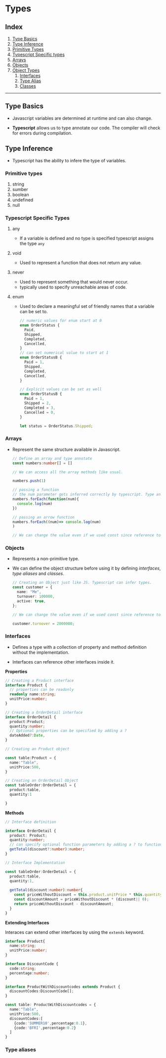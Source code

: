 # Types

## Index

1. [Type Basics](#type-basics)
2. [Type Inference](#type-inference)
3. [Primitive Types](#primitive-types)
4. [Typescript Specific types](#typescript-specific-types)
5. [Arrays](#arrays) 
6. [Objects](#objects) 
7. [Object Types](#object-types)
    1. [Interfaces](#interfaces)
    2. [Type Alias](#type-alias)
    3. [Classes](#classes)


---

## Type Basics

- Javascript variables are determined at runtime and can also change.

- **Typescript** allows us to type annotate our code. The compiler will check for errors during compilation.

## Type Inference

- Typescript has the ability to infere the type of variables.

### Primitive types

1. string
2. sumber
3. boolean
4. undefined
5. null

### Typescript Specific Types

1. any
   - If a variable is defined and no type is specified typescript assigns the type `any`
2. void
   - Used to represent a function that does not return any value.
3. never
   - Used to represent something that would never occur.
   - typically used to specify unreachable areas of code.
4. enum

   - Used to declare a meaningful set of friendly names that a variable can be set to.

     ```typescript
     // numeric values for enum start at 0
     enum OrderStatus {
       Paid,
       Shipped,
       Completed,
       Cancelled,
     }
     // can set numerical value to start at 1
     enum OrderStatusB {
       Paid = 1,
       Shipped,
       Completed,
       Cancelled,
     }

     // Explicit values can be set as well
     enum OrderStatusB {
       Paid = 1,
       Shipped = 2,
       Completed = 3,
       Cancelled = 0,
     }

     let status = OrderStatus.Shipped;
     ```
### Arrays

- Represent the same structure available in Javascript.

  ```typescript
  // Define an array and type annotate
  const numbers:number[] = []

  // We can access all the array methods like usual.

  numbers.push(1)

  // passing a function 
  // the num parameter gets inferred correctly by typescript. Type annotating it is still posible.
  numbers.forEach(function(num){
    console.log(num)
  })

  // passing an arrow function
  numbers.forEach((num)=> console.log(num)
  )

  // We can change the value even if we used const since reference to the array is still the same.
  ```

### Objects

- Represents a non-primitive type.
- We can define the object structure before using it by defining *interfaces*, *type aliases* and *classes*.

  ```typescript
  // Creating an Object just like JS. Typescript can infer types.
  const customer = {
    name: "Me",
    turnover: 100000,
    active: true,
  };

  // We can change the value even if we used const since reference to  the object is still the same.

  customer.turnover = 2000000;
  ```


### **Interfaces**

  - Defines a type with a collection of property and method definition without the implementation. 

  - Interfaces can reference other interfaces inside it. 

**Properties**

  ```typescript
  // Creating a Product interface
  interface Product {
    // properties can be readonly
    readonly name:string;
    unitPrice:number;
  }

  // Creating a OrderDetail interface 
  interface OrderDetail {
    product:Product;
    quantity:number;
    // Optional properties can be specified by adding a ?
    dateAdded?:Date,
  }

  // Creating an Product object

  const table:Product = {
    name:"Table",
    unitPrice:500,
  }

  // Creating an OrderDetail Object
  const tableOrder:OrderDetail = {
    product:table,
    quantity:1

  }

  
  ```

  **Methods**

  ```typescript
  // Interface definition

  interface OrderDetail {
    product: Product;
    quantity:number;
    // can specify optional function parameters by adding a ? to function signatures
    getTotal(discount?:number):number;
  }

  // Interface Implementation

  const tableOrder:OrderDetail = {
    product:table,
    quantity:1,
    
    getTotal(discount:number):number{
      const priceWithoutDiscount = this.product.unitPrice * this.quantity;
      const discountAmount = priceWithoutDiscount * (discount|| 0);
      return priceWithoutDiscount - discountAmount;
    }
  }

  ```

**Extending Interfaces**

Interaces can extend other interfaces by using the `extends` keyword.

  ```typescript
  interface Product{
    name:string;
    unitPrice:number;
  }

  interface DiscountCode {
    code:string;
    percentage:number;
  }

  interface ProductWithDiscountcodes extends Product {
    discountCodes:DiscountCode[];
  }

  const table: ProductWithDiscountcodes = {
    name:"Table",
    unitPrice:500,
    discountCodes:[
      {code:'SUMMER10',percentage:0.1},
      {code:'BFRI',percentage:0.2}
    ]
  }
  ```
### Type aliases

